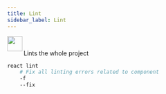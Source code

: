 ```yaml
---
title: Lint
sidebar_label: Lint
---
```


<img align="left" src="https://cdn.rawgit.com/steevehook/react-devcli/5ef47b56/icons/markers/draft.svg" height="35px">
<br/>

Lints the whole project

```bash
react lint
    # Fix all linting errors related to component
    -f
    --fix
```
